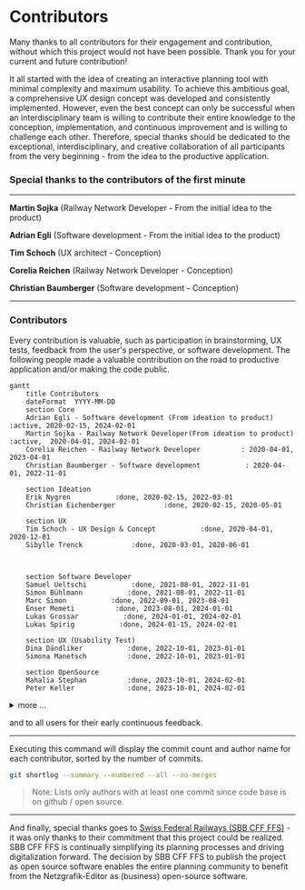 # Contributors

Many thanks to all contributors for their engagement and contribution, without which this project
would not have been possible. Thank you for your current and future contribution!

It all started with the idea of creating an interactive planning tool with minimal complexity and
maximum usability. To achieve this ambitious goal, a comprehensive UX design concept was developed
and consistently implemented. However, even the best concept can only be successful when an
interdisciplinary team is willing to contribute their entire knowledge to the conception,
implementation, and continuous improvement and is willing to challenge each other. Therefore,
special thanks should be dedicated to the exceptional, interdisciplinary, and creative collaboration
of all participants from the very beginning - from the idea to the productive application.

### Special thanks to the contributors of the first minute

---

**Martin Sojka** (Railway Network Developer - From the initial idea to the product)

**Adrian Egli** (Software development - From the initial idea to the product)

**Tim Schoch** (UX architect - Conception)

**Corelia Reichen** (Railway Network Developer - Conception)

**Christian Baumberger** (Software development - Conception)

---

### Contributors
Every contribution is valuable, such as participation in brainstorming, UX tests, feedback from the
user's perspective, or software development. The following people made a valuable contribution on
the road to productive application and/or making the code public.

```mermaid
gantt
    title Contributors
    dateFormat  YYYY-MM-DD
    section Core
    Adrian Egli - Software development (From ideation to product)          :active, 2020-02-15, 2024-02-01
    Martin Sojka - Railway Network Developer(From ideation to product) :active,  2020-04-01, 2024-02-01
    Corelia Reichen - Railway Network Developer          : 2020-04-01, 2023-04-01
    Christian Baumberger - Software development           : 2020-04-01, 2022-11-01
    
    section Ideation 
    Erik Nygren           :done, 2020-02-15, 2022-03-01
    Christian Eichenberger            :done, 2020-02-15, 2020-05-01
    
    section UX 
    Tim Schoch - UX Design & Concept           :done, 2020-04-01, 2020-12-01
    Sibylle Trenck            :done, 2020-03-01, 2020-06-01 



    section Software Developer
    Samuel Ueltschi           :done, 2021-08-01, 2022-11-01
    Simon Bühlmann           :done, 2021-08-01, 2022-11-01
    Marc Simon           :done, 2022-09-01, 2023-08-01
    Enser Memeti          :done, 2023-08-01, 2024-01-01
    Lukas Grossar           :done, 2024-01-01, 2024-02-01
    Lukas Spirig           :done, 2024-01-15, 2024-02-01

    section UX (Usability Test)
    Dina Dändliker           :done, 2022-10-01, 2023-01-01
    Simona Manetsch          :done, 2022-10-01, 2023-01-01  

    section OpenSource
    Mahalia Stephan          :done, 2023-10-01, 2024-02-01
    Peter Keller             :done, 2023-10-01, 2024-02-01
```

<details>
<summary>more ... </summary>
<br>
- Christian Zosel
- Lukas Spirig [angular.app.sbb.ch](https://angular.app.sbb.ch/)

</details>

and to all users for their early continuous feedback.

---

Executing this command will display the commit count and author name for each contributor, sorted by
the number of commits.

```bash
git shortlog --summary --numbered --all --no-merges
```

> Note: Lists only authors with at least one commit since code base is on github / open source.

---

And finally, special thanks goes to [Swiss Federal Railways (SBB CFF FFS)](https://www.sbb.ch) - it
was only thanks to their commitment that this project could be realized. SBB CFF FFS is continually
simplifying its planning processes and driving digitalization forward. The decision by SBB CFF FFS
to publish the project as open source software enables the entire planning community to benefit from
the Netzgrafik-Editor as (business) open-source software.
